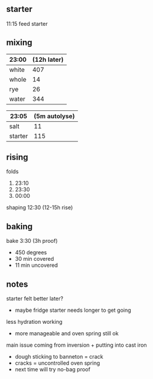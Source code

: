 ## starter
11:15 feed starter

## mixing
| 23:00 | (12h later) |
| ----------- |:----|
| white       | 407 |
| whole       | 14  |
| rye         | 26  |
| water       | 344 |


| 23:05 | (5m autolyse) |
| ----------- |:----|
| salt        | 11  |
| starter     | 115 |

## rising
folds
1. 23:10
2. 23:30
3. 00:00

shaping 12:30 (12-15h rise)

## baking
bake 3:30 (3h proof)
- 450 degrees
- 30 min covered
- 11 min uncovered

## notes
starter felt better later?
- maybe fridge starter needs longer to get going

less hydration working
- more manageable and oven spring still ok

main issue coming from inversion + putting into cast iron
- dough sticking to banneton = crack
- cracks = uncontrolled oven spring
- next time will try no-bag proof


